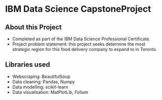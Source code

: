 # IBM Data Science CapstoneProject

## About this Project

- Completed as part of the IBM Data Science Professional Certificate.
- Project problem statement: this project seeks determine the most strategic region for this food delivery company to expand to in Toronto.

## Libraries used

- Webscraping: BeautifulSoup
- Data cleaning: Pandas, Numpy
- Data modelling: scikit-learn
- Data visualisation: MatPlotLib, Folium
